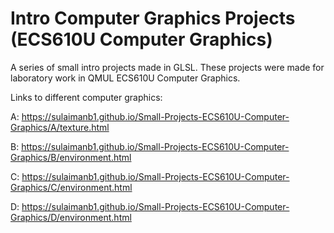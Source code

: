 # Intro Computer Graphics Projects (ECS610U Computer Graphics)

A series of small intro projects made in GLSL. These projects were made for laboratory work in QMUL ECS610U Computer Graphics.

Links to different computer graphics:

A: https://sulaimanb1.github.io/Small-Projects-ECS610U-Computer-Graphics/A/texture.html

B: https://sulaimanb1.github.io/Small-Projects-ECS610U-Computer-Graphics/B/environment.html

C: https://sulaimanb1.github.io/Small-Projects-ECS610U-Computer-Graphics/C/environment.html

D: https://sulaimanb1.github.io/Small-Projects-ECS610U-Computer-Graphics/D/environment.html
